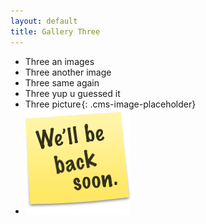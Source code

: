 ```yaml
---
layout: default
title: Gallery Three
---
```


* Three an images
* Three another image
* Three same again
* Three yup u guessed it
* Three picture![](data:image/png;base64,iVBORw0KGgoAAAANSUhEUgAAAAEAAAABCAYAAAAfFcSJAAAADUlEQVQIHWNYtWrVfwAG/gL+W+NRyAAAAABJRU5ErkJggg==){: .cms-image-placeholder}
* ![Desctipptin](/files/content/gallery-three/backsoon.png "my image title")